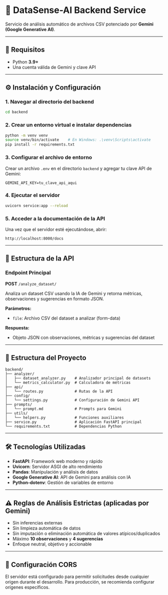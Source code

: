 # 🚀 DataSense-AI Backend Service

Servicio de análisis automático de archivos CSV potenciado por **Gemini (Google Generative AI)**.

---

## 🔐 Requisitos

- Python **3.9+**
- Una cuenta válida de Gemini y clave API

---

## ⚙️ Instalación y Configuración

### 1. Navegar al directorio del backend

```bash
cd backend
```

### 2. Crear un entorno virtual e instalar dependencias

```bash
python -m venv venv
source venv/bin/activate    # En Windows: .\venv\Scripts\activate
pip install -r requirements.txt
```

### 3. Configurar el archivo de entorno

Crear un archivo `.env` en el directorio `backend` y agregar tu clave API de Gemini:

```env
GEMINI_API_KEY=tu_clave_api_aqui
```

### 4. Ejecutar el servidor

```bash
uvicorn service:app --reload
```

### 5. Acceder a la documentación de la API

Una vez que el servidor esté ejecutándose, abrir:

```
http://localhost:8000/docs
```

---

## 📡 Estructura de la API

### Endpoint Principal

**POST** `/analyze_dataset/`

Analiza un dataset CSV usando la IA de Gemini y retorna métricas, observaciones y sugerencias en formato JSON.

**Parámetros:**

- `file`: Archivo CSV del dataset a analizar (form-data)

**Respuesta:**

- Objeto JSON con observaciones, métricas y sugerencias del dataset

---

## 📁 Estructura del Proyecto

```
backend/
├── analyzer/
│   ├── dataset_analyzer.py    # Analizador principal de datasets
│   └── metrics_calculator.py  # Calculadora de métricas
├── api/
│   └── routes.py              # Rutas de la API
├── config/
│   └── settings.py            # Configuración de Gemini API
├── prompts/
│   └── prompt.md              # Prompts para Gemini
├── utils/
│   └── helpers.py             # Funciones auxiliares
├── service.py                 # Aplicación FastAPI principal
└── requirements.txt           # Dependencias Python
```

---

## 🛠️ Tecnologías Utilizadas

- **FastAPI**: Framework web moderno y rápido
- **Uvicorn**: Servidor ASGI de alto rendimiento
- **Pandas**: Manipulación y análisis de datos
- **Google Generative AI**: API de Gemini para análisis con IA
- **Python-dotenv**: Gestión de variables de entorno

---

## ⚠️ Reglas de Análisis Estrictas (aplicadas por Gemini)

- Sin inferencias externas
- Sin limpieza automática de datos
- Sin imputación o eliminación automática de valores atípicos/duplicados
- Máximo **10 observaciones** y **4 sugerencias**
- Enfoque neutral, objetivo y accionable

---

## 🔧 Configuración CORS

El servidor está configurado para permitir solicitudes desde cualquier origen durante el desarrollo. Para producción, se recomienda configurar orígenes específicos.
